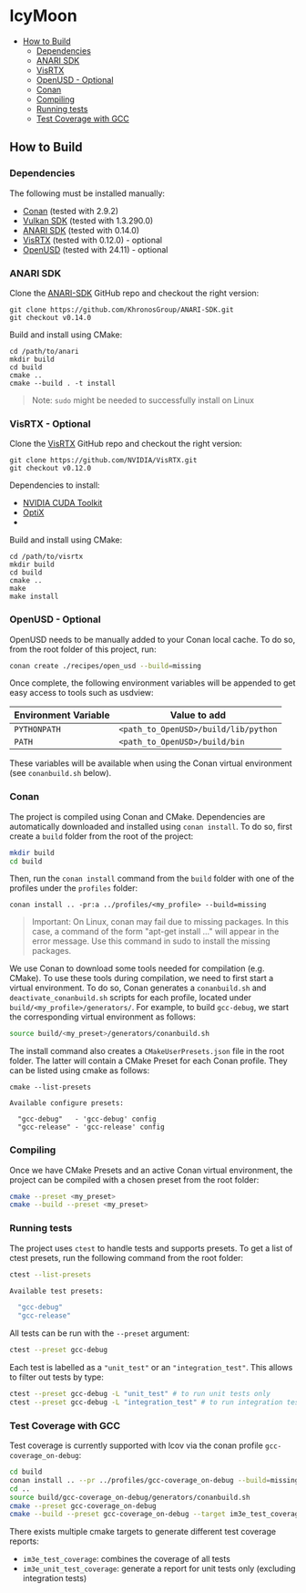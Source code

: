 # IcyMoon

- [How to Build](#how-to-build)
  - [Dependencies](#dependencies)
  - [ANARI SDK](#anari-sdk)
  - [VisRTX](#visrtx)
  - [OpenUSD - Optional](#openusd---optional)
  - [Conan](#conan)
  - [Compiling](#compiling)
  - [Running tests](#running-tests)
  - [Test Coverage with GCC](#test-coverage-with-gcc)


## How to Build

### Dependencies

The following must be installed manually:

- [Conan](https://conan.io/downloads.html) (tested with 2.9.2)
- [Vulkan SDK](https://vulkan.lunarg.com/) (tested with 1.3.290.0)
- [ANARI SDK](https://github.com/KhronosGroup/ANARI-SDK) (tested with 0.14.0)
- [VisRTX](https://github.com/NVIDIA/VisRTX) (tested with 0.12.0) - optional
- [OpenUSD](https://github.com/PixarAnimationStudios/OpenUSD) (tested with 24.11) - optional

### ANARI SDK

Clone the [ANARI-SDK](https://github.com/KhronosGroup/ANARI-SDK/) GitHub repo and checkout the right version:
```
git clone https://github.com/KhronosGroup/ANARI-SDK.git
git checkout v0.14.0
```

Build and install using CMake:
```
cd /path/to/anari
mkdir build
cd build
cmake ..
cmake --build . -t install
```

> Note: `sudo` might be needed to successfully install on Linux

### VisRTX - Optional

Clone the [VisRTX](https://github.com/NVIDIA/VisRTX) GitHub repo and checkout the right version:
```
git clone https://github.com/NVIDIA/VisRTX.git
git checkout v0.12.0
```

Dependencies to install:
- [NVIDIA CUDA Toolkit](https://developer.nvidia.com/cuda-downloads?target_os=Linux&target_arch=x86_64&Distribution=Ubuntu&target_version=22.04&target_type=deb_local)
- [OptiX](https://developer.nvidia.com/designworks/optix/download)
- 

Build and install using CMake:
```
cd /path/to/visrtx
mkdir build
cd build
cmake ..
make
make install
```

### OpenUSD - Optional

OpenUSD needs to be manually added to your Conan local cache. To do so, from the root folder of this project, run:

```bash
conan create ./recipes/open_usd --build=missing
```

Once complete, the following environment variables will be appended to get easy access to tools such as usdview:

| Environment Variable | Value to add                         |
|----------------------|--------------------------------------|
| `PYTHONPATH`         | `<path_to_OpenUSD>/build/lib/python` |
| `PATH`               | `<path_to_OpenUSD>/build/bin`        |

These variables will be available when using the Conan virtual environment (see `conanbuild.sh` below).

### Conan

The project is compiled using Conan and CMake.
Dependencies are automatically downloaded and installed using `conan install`.
To do so, first create a `build` folder from the root of the project:

```bash
mkdir build
cd build
```

Then, run the `conan install` command from the `build` folder with one of the profiles under the `profiles` folder:

```base
conan install .. -pr:a ../profiles/<my_profile> --build=missing
```

> Important: On Linux, conan may fail due to missing packages. In this case, a command of the form "apt-get install ..." will appear in the error message. Use this command in sudo to install the missing packages.

We use Conan to download some tools needed for compilation (e.g. CMake). To use these tools during compilation, we need to first start a virtual environment. To do so, Conan generates a `conanbuild.sh` and `deactivate_conanbuild.sh` scripts for each profile, located under `build/<my_profile>/generators/`. For example, to build `gcc-debug`, we start the corresponding virtual environment as follows:

```bash
source build/<my_preset>/generators/conanbuild.sh
```

The install command also creates a `CMakeUserPresets.json` file in the root folder. The latter will contain a CMake Preset for each Conan profile. They can be listed using cmake as follows:

```base
cmake --list-presets

Available configure presets:

  "gcc-debug"   - 'gcc-debug' config
  "gcc-release" - 'gcc-release' config
```

### Compiling

Once we have CMake Presets and an active Conan virtual environment, the project can be compiled with a chosen preset from the root folder:

```bash
cmake --preset <my_preset>
cmake --build --preset <my_preset>
```

### Running tests

The project uses `ctest` to handle tests and supports presets. To get a list of ctest presets, run the following command from the root folder:
```bash
ctest --list-presets

Available test presets:

  "gcc-debug"
  "gcc-release"
```

All tests can be run with the `--preset` argument:
```bash
ctest --preset gcc-debug
```

Each test is labelled as a `"unit_test"` or an `"integration_test"`. This allows to filter out tests by type:
```bash
ctest --preset gcc-debug -L "unit_test" # to run unit tests only
ctest --preset gcc-debug -L "integration_test" # to run integration tests only
```

### Test Coverage with GCC

Test coverage is currently supported with lcov via the conan profile `gcc-coverage_on-debug`:
```bash
cd build
conan install .. --pr ../profiles/gcc-coverage_on-debug --build=missing
cd ..
source build/gcc-coverage_on-debug/generators/conanbuild.sh
cmake --preset gcc-coverage_on-debug
cmake --build --preset gcc-coverage_on-debug --target im3e_test_coverage
```

There exists multiple cmake targets to generate different test coverage reports:
- `im3e_test_coverage`: combines the coverage of all tests
- `im3e_unit_test_coverage`: generate a report for unit tests only (excluding integration tests)
